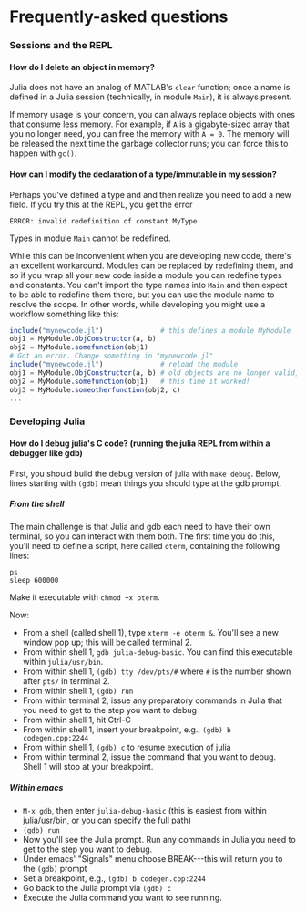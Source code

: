 # Frequently-asked questions

### Sessions and the REPL

#### How do I delete an object in memory?

Julia does not have an analog of MATLAB's `clear` function; once a name is defined in a Julia session (technically, in module `Main`), it is always present.

If memory usage is your concern, you can always replace objects with ones that consume less memory.
For example, if `A` is a gigabyte-sized array that you no longer need, you can free the memory with `A = 0`.
The memory will be released the next time the garbage collector runs; you can force this to happen with `gc()`.

#### How can I modify the declaration of a type/immutable in my session?

Perhaps you've defined a type and and then realize you need to add a new field.
If you try this at the REPL, you get the error
```
ERROR: invalid redefinition of constant MyType
```
Types in module `Main` cannot be redefined.

While this can be inconvenient when you are developing new code, there's an excellent workaround.
Modules can be replaced by redefining them, and so if you wrap all your new code inside a module you can redefine types and constants.
You can't import the type names into `Main` and then expect to be able to redefine them there, but you can use the module name to resolve the scope.
In other words, while developing you might use a workflow something like this:
```julia
include("mynewcode.jl")              # this defines a module MyModule
obj1 = MyModule.ObjConstructor(a, b)
obj2 = MyModule.somefunction(obj1)
# Got an error. Change something in "mynewcode.jl"
include("mynewcode.jl")              # reload the module
obj1 = MyModule.ObjConstructor(a, b) # old objects are no longer valid, must reconstruct
obj2 = MyModule.somefunction(obj1)   # this time it worked!
obj3 = MyModule.someotherfunction(obj2, c)
...
```

### Developing Julia

#### How do I debug julia's C code? (running the julia REPL from within a debugger like gdb)

First, you should build the debug version of julia with `make debug`.
Below, lines starting with `(gdb)` mean things you should type at the gdb prompt.

##### From the shell

The main challenge is that Julia and gdb each need to have their own terminal, so you can interact with them both.
The first time you do this, you'll need to define a script, here called `oterm`, containing the following lines:
```
ps
sleep 600000
```
Make it executable with `chmod +x oterm`.

Now:

- From a shell (called shell 1), type `xterm -e oterm &`. You'll see a new window pop up; this will be called terminal 2.
- From within shell 1, `gdb julia-debug-basic`. You can find this executable within `julia/usr/bin`.
- From within shell 1, `(gdb) tty /dev/pts/#` where `#` is the number shown after `pts/` in terminal 2.
- From within shell 1, `(gdb) run`
- From within terminal 2, issue any preparatory commands in Julia that you need to get to the step you want to debug
- From within shell 1, hit Ctrl-C
- From within shell 1, insert your breakpoint, e.g., `(gdb) b codegen.cpp:2244`
- From within shell 1, `(gdb) c` to resume execution of julia
- From within terminal 2, issue the command that you want to debug. Shell 1 will stop at your breakpoint.


##### Within emacs

- `M-x gdb`, then enter `julia-debug-basic` (this is easiest from within julia/usr/bin, or you can specify the full path)
- `(gdb) run`
- Now you'll see the Julia prompt. Run any commands in Julia you need to get to the step you want to debug.
- Under emacs' "Signals" menu choose BREAK---this will return you to the `(gdb)` prompt
- Set a breakpoint, e.g.,
`(gdb) b codegen.cpp:2244`
- Go back to the Julia prompt via
`(gdb) c`
- Execute the Julia command you want to see running.
